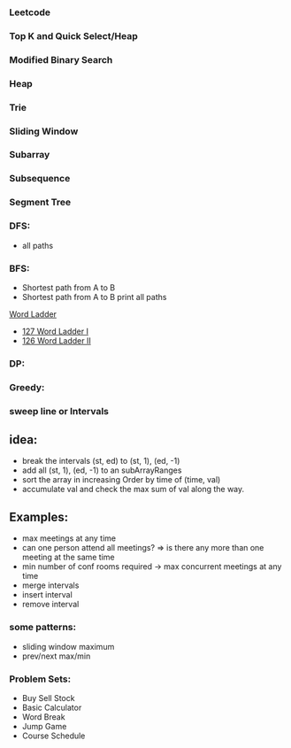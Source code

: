 ### Leetcode

### Top K and Quick Select/Heap
### Modified Binary Search
### Heap
### Trie
### Sliding Window
### Subarray
### Subsequence
### Segment Tree
### DFS:
- all paths
### BFS:
- Shortest path from A to B
- Shortest path from A to B print all paths

[Word Ladder](https://github.com/1688168/Leetcode/blob/main/%5B0126%5D%20Word%20Ladder.md "Read Me")
- [127 Word Ladder I](https://github.com/1688168/Leetcode/blob/main/%5B0126%5D%20Word%20Ladder.py "I")
- [126 Word Ladder II](https://github.com/1688168/Leetcode/blob/main/%5B0127%5D%20Word%20Ladder%20II.py "II")

### DP:
### Greedy:

### sweep line or Intervals
## idea:
- break the intervals (st, ed) to (st, 1), (ed, -1)
- add all (st, 1), (ed, -1) to an subArrayRanges
- sort the array in increasing Order by time of (time, val)
- accumulate val and check the max sum of val along the way.

## Examples:
- max meetings at any time
- can one person attend all meetings? => is there any more than one meeting at the same time
- min number of conf rooms required -> max concurrent meetings at any time
- merge intervals
- insert interval
- remove interval


### some patterns:
- sliding window maximum
- prev/next max/min

### Problem Sets:
- Buy Sell Stock
- Basic Calculator
- Word Break
- Jump Game
- Course Schedule
